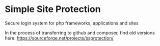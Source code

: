 # Simple Site Protection
Secure login system for php frameworks, applications and sites

In the process of transferring to github and composer, find old versions here:
https://sourceforge.net/projects/ssprotection/
